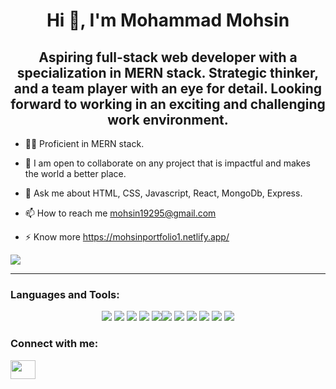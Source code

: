 <h1 align="center">Hi 👋, I'm Mohammad Mohsin</h1>
<h2 align="center">Aspiring full-stack web developer with a specialization in MERN stack. Strategic thinker, and a team player with an eye for detail. Looking forward to working in an exciting and challenging work environment.</h2>

- 👨‍💻 Proficient in MERN stack. 

- 🤝 I am open to collaborate on any project that is impactful and makes the world a better place.

- 💬 Ask me about HTML, CSS, Javascript, React, MongoDb, Express.

- 📫 How to reach me mohsin19295@gmail.com

- ⚡ Know more https://mohsinportfolio1.netlify.app/

<img src="https://github-readme-stats.vercel.app/api?username=mohsin19295&&show_icons=true&title_color=ffffff&icon_color=bb2acf&text_color=daf7dc&bg_color=151515" />

---

<h3 align="left">Languages and Tools:</h3>
<p align="center"> <img src = "https://img.shields.io/badge/-HTML5-E34F26?style=flat&logo=html5&logoColor=white"> <img src = "https://img.shields.io/badge/-CSS3-1572B6?style=flat&logo=css3&logoColor=white"> <img src="https://img.shields.io/badge/-JavaScript-eed718?style=flat&logo=javascript&logoColor=ffffff"> <img src="https://img.shields.io/badge/-React-000000?style=flat&logo=react&logoColor=00c8ff"> <img src="https://img.shields.io/badge/-Redux-764abc?style=flat&logo=redux&logoColor=white"><img src="https://img.shields.io/badge/-MongoDB-4DB33D?style=flat&logo=mongodb&logoColor=FFFFFF">  <img src="https://img.shields.io/badge/-Node.js-3C873A?style=flat&logo=Node.js&logoColor=white"> <img src="https://img.shields.io/badge/Express.js-000000?style=flat&logo=express&logoColor=white"> <img src="https://img.shields.io/badge/Postman-FF6C37?style=flat&logo=Postman&logoColor=white"> <img src="https://img.shields.io/badge/npm-CB3837?style=flat&logo=npm&logoColor=white"> <img src="http://img.shields.io/badge/-Git-F1502F?style=flat&logo=git&logoColor=FFFFFF"></p>


<h3 align="left">Connect with me:</h3>
<p align="left"><a href="https://linkedin.com/in/mohsin19295" target="blank"><img align="center" src="https://raw.githubusercontent.com/rahuldkjain/github-profile-readme-generator/master/src/images/icons/Social/linked-in-alt.svg" height="30" width="40" /></a></p>
